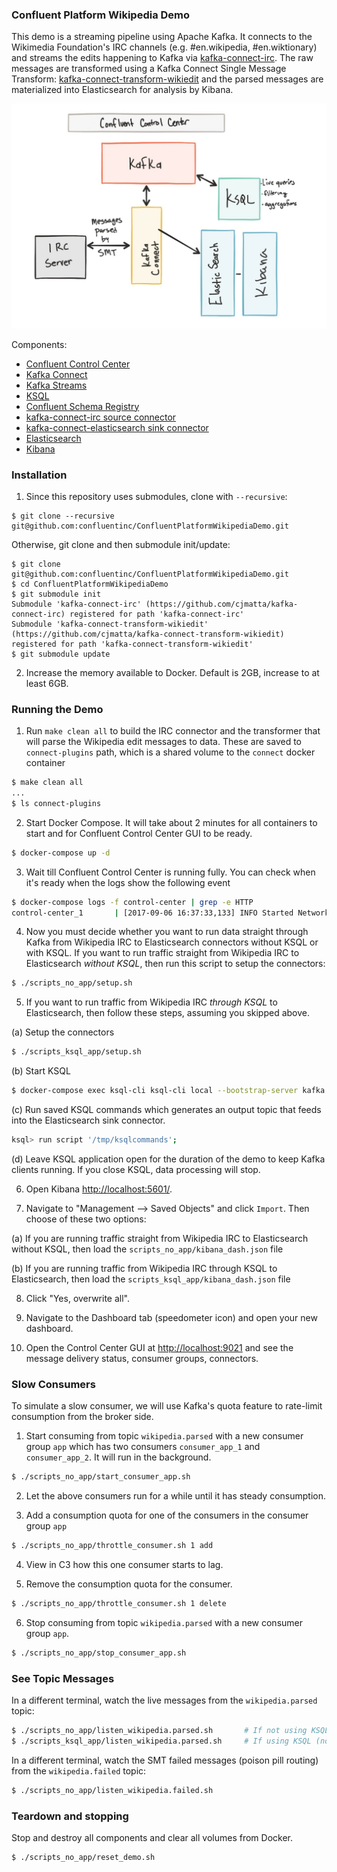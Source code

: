 ### Confluent Platform Wikipedia Demo

This demo is a streaming pipeline using Apache Kafka. It connects to the Wikimedia Foundation's IRC channels (e.g. #en.wikipedia, #en.wiktionary) and streams the edits happening to Kafka via [kafka-connect-irc](https://github.com/cjmatta/kafka-connect-irc). The raw messages are transformed using a Kafka Connect Single Message Transform: [kafka-connect-transform-wikiedit](https://github.com/cjmatta/kafka-connect-transform-wikiedit) and the parsed messages are materialized into Elasticsearch for analysis by Kibana.

![image](drawing.png)

Components:
* [Confluent Control Center](http://docs.confluent.io/current/control-center/docs/index.html)
* [Kafka Connect](http://docs.confluent.io/current/connect/index.html)
* [Kafka Streams](http://docs.confluent.io/current/streams/index.html)
* [KSQL](https://github.com/confluentinc/ksql)
* [Confluent Schema Registry](http://docs.confluent.io/current/schema-registry/docs/index.html)
* [kafka-connect-irc source connector](https://github.com/cjmatta/kafka-connect-irc)
* [kafka-connect-elasticsearch sink connector](http://docs.confluent.io/current/connect/connect-elasticsearch/docs/elasticsearch_connector.html)
* [Elasticsearch](https://www.elastic.co/products/elasticsearch)
* [Kibana](https://www.elastic.co/products/kibana)

### Installation

1. Since this repository uses submodules, clone with `--recursive`:

```
$ git clone --recursive git@github.com:confluentinc/ConfluentPlatformWikipediaDemo.git
```

Otherwise, git clone and then submodule init/update:

```
$ git clone git@github.com:confluentinc/ConfluentPlatformWikipediaDemo.git
$ cd ConfluentPlatformWikipediaDemo
$ git submodule init
Submodule 'kafka-connect-irc' (https://github.com/cjmatta/kafka-connect-irc) registered for path 'kafka-connect-irc'
Submodule 'kafka-connect-transform-wikiedit' (https://github.com/cjmatta/kafka-connect-transform-wikiedit) registered for path 'kafka-connect-transform-wikiedit'
$ git submodule update
```

2. Increase the memory available to Docker. Default is 2GB, increase to at least 6GB.


### Running the Demo

1. Run `make clean all` to build the IRC connector and the transformer that will parse the Wikipedia edit messages to data. These are saved to `connect-plugins` path, which is a shared volume to the `connect` docker container

```bash
$ make clean all
...
$ ls connect-plugins
```

2. Start Docker Compose. It will take about 2 minutes for all containers to start and for Confluent Control Center GUI to be ready.

```bash
$ docker-compose up -d
```

3. Wait till Confluent Control Center is running fully.  You can check when it's ready when the logs show the following event

```bash
$ docker-compose logs -f control-center | grep -e HTTP
control-center_1       | [2017-09-06 16:37:33,133] INFO Started NetworkTrafficServerConnector@26a529dc{HTTP/1.1}{0.0.0.0:9021} (org.eclipse.jetty.server.NetworkTrafficServerConnector)
```

4. Now you must decide whether you want to run data straight through Kafka from Wikipedia IRC to Elasticsearch connectors without KSQL or with KSQL.
If you want to run traffic straight from Wikipedia IRC to Elasticsearch *without KSQL*, then run this script to setup the connectors:

```bash
$ ./scripts_no_app/setup.sh
```

5. If you want to run traffic from Wikipedia IRC *through KSQL* to Elasticsearch, then follow these steps, assuming you skipped above.

(a) Setup the connectors

```bash
$ ./scripts_ksql_app/setup.sh
```

(b) Start KSQL

```bash
$ docker-compose exec ksql-cli ksql-cli local --bootstrap-server kafka:9092 --properties-file /tmp/ksqlproperties
```

(c) Run saved KSQL commands which generates an output topic that feeds into the Elasticsearch sink connector.

```bash
ksql> run script '/tmp/ksqlcommands';
```

(d) Leave KSQL application open for the duration of the demo to keep Kafka clients running. If you close KSQL, data processing will stop.

6. Open Kibana [http://localhost:5601/](http://localhost:5601/).

7. Navigate to "Management --> Saved Objects" and click `Import`. Then choose of these two options:

(a) If you are running traffic straight from Wikipedia IRC to Elasticsearch without KSQL, then load the `scripts_no_app/kibana_dash.json` file

(b) If you are running traffic from Wikipedia IRC through KSQL to Elasticsearch, then load the `scripts_ksql_app/kibana_dash.json` file

8. Click "Yes, overwrite all".

9. Navigate to the Dashboard tab (speedometer icon) and open your new dashboard.

10. Open the Control Center GUI at [http://localhost:9021](http://localhost:9021) and see the message delivery status, consumer groups, connectors.


### Slow Consumers

To simulate a slow consumer, we will use Kafka's quota feature to rate-limit consumption from the broker side.

1. Start consuming from topic `wikipedia.parsed` with a new consumer group `app` which has two consumers `consumer_app_1` and `consumer_app_2`. It will run in the background.

```bash
$ ./scripts_no_app/start_consumer_app.sh
```

2. Let the above consumers run for a while until it has steady consumption.

3. Add a consumption quota for one of the consumers in the consumer group `app`

```bash
$ ./scripts_no_app/throttle_consumer.sh 1 add
```

4. View in C3 how this one consumer starts to lag.

5. Remove the consumption quota for the consumer.

```bash
$ ./scripts_no_app/throttle_consumer.sh 1 delete
```

6. Stop consuming from topic `wikipedia.parsed` with a new consumer group `app`.

```bash
$ ./scripts_no_app/stop_consumer_app.sh
```

### See Topic Messages

In a different terminal, watch the live messages from the `wikipedia.parsed` topic:

```bash
$ ./scripts_no_app/listen_wikipedia.parsed.sh       # If not using KSQL (Avro with Schema Registry)
$ ./scripts_ksql_app/listen_wikipedia.parsed.sh     # If using KSQL (no Avro, just JSON)
```

In a different terminal, watch the SMT failed messages (poison pill routing) from the `wikipedia.failed` topic:

```bash
$ ./scripts_no_app/listen_wikipedia.failed.sh
```


### Teardown and stopping
Stop and destroy all components and clear all volumes from Docker.

```bash
$ ./scripts_no_app/reset_demo.sh
```

